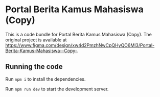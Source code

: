 
  # Portal Berita Kamus Mahasiswa (Copy)

  This is a code bundle for Portal Berita Kamus Mahasiswa (Copy). The original project is available at https://www.figma.com/design/xw4d2PmzhNwCpQHyQO6Ml3/Portal-Berita-Kamus-Mahasiswa--Copy-.

  ## Running the code

  Run `npm i` to install the dependencies.

  Run `npm run dev` to start the development server.
  